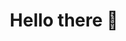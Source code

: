 <h1 align="center">Hello there 👋</h1>

<!--
**lorenzofabro/lorenzofabro** is a ✨ _special_ ✨ repository because its `README.md` (this file) appears on your GitHub profile.

Here are some ideas to get you started:

- 🔭 I’m currently working on ...
- 🌱 I’m currently learning ...
- 👯 I’m looking to collaborate on ...
- 🤔 I’m looking for help with ...
- 💬 Ask me about ...
- 📫 How to reach me: ...
- 😄 Pronouns: ...
- ⚡ Fun fact: ...


<ul>
 <li>
 <a href="https://twitter.com/lorenzofabro" target="_blank">🐤 Twitter</a>
 </li>
 <li>
  <a href="https://github.com/lorenzofabro" target="_blank">🐈 GitHub</a>
 </li>
 <li>
  <a href="https://lorenzofabro.com/" target="_blank">💻 My Website (🚧 under construction)</a>
 </li>
 <li>
  <a href="https://utn.lorenzofabro.com/" target="_blank">🎓 University Projects</a> - <a href="https://github.com/lorenzofabro/utn-container" target="_blank">📦 Repository</a>
 </li>
</ul>
-->
